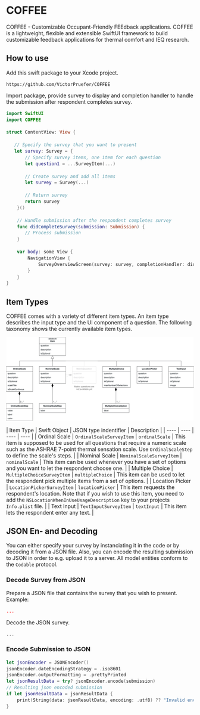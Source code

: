 # COFFEE
COFFEE - Customizable Occupant-Friendly FEEdback applications. COFFEE is a lightweight, flexible and extensible SwiftUI framework to build customizable feedback applications for thermal comfort and IEQ research.

## How to use

Add this swift package to your Xcode project.
```
https://github.com/VictorPruefer/COFFEE
```

Import package, provide survey to display and completion handler to handle the submission after respondent completes survey.

```swift
import SwiftUI
import COFFEE

struct ContentView: View {
   
   // Specify the survey that you want to present
   let survey: Survey = {
       // Specify survey items, one item for each question
       let question1 = ...SurveyItem(...)
       
       // Create survey and add all items
       let survey = Survey(...)
       
       // Return survey
       return survey
    }()
   
    // Handle submission after the respondent completes survey
    func didCompleteSurvey(submission: Submission) {
       // Process submission
    }
    
    var body: some View {
        NavigationView {
            SurveyOverviewScreen(survey: survey, completionHandler: didCompleteSurvey(submission:))
        }
    }
}
```

## Item Types

COFFEE comes with a variety of different item types. An item type describes the input type and the UI component of a question. The following taxonomy shows the currently available item types.

<center>
<img src="Sources/COFFEE/Resources/ItemTaxonomy.jpg"/>
</center>


| Item Type | Swift Object | JSON type indentifier | Description |
| ---- | ---- | ---- | ---- |
| Ordinal Scale | `OrdinalScaleSurveyItem` | `ordinalScale` | This item is supposed to be used for all questions that require a numeric scale such as the ASHRAE 7-point thermal sensation scale. Use `OrdinalScaleStep` to define the scale's steps. |
| Nominal Scale | `NominalScaleSurveyItem` | `nominalScale` | This item can be used whenever you have a set of options and you want to let the respondent choose one. |
| Multiple Choice | `MultipleChoiceSurveyItem` | `multipleChoice` | This item can be used to let the respondent pick multiple items from a set of options. |
| Location Picker | `LocationPickerSurveyItem` | `locationPicker` | This item requests the respondent's location. Note that if you wish to use this item, you need to add the `NSLocationWhenInUseUsageDescription` key to your projects `Info.plist` file. |
| Text Input | `TextInputSurveyItem` | `textInput` | This item lets the respondent enter any text. |


## JSON En- and Decoding

You can either specify your survey by instanciating it in the code or by decoding it from a JSON file. Also, you can encode the resulting submission to JSON in order to e.g. upload it to a server. All model entities conform to the `Codable` protocol.

### Decode Survey from JSON

Prepare a JSON file that contains the survey that you wish to present. Example:
```json
...
```

Decode the JSON survey.
```swift
...
```

### Encode Submission to JSON

```swift
let jsonEncoder = JSONEncoder()
jsonEncoder.dateEncodingStrategy = .iso8601
jsonEncoder.outputFormatting = .prettyPrinted
let jsonResultData = try? jsonEncoder.encode(submission)
// Resulting json encoded submission
if let jsonResultData = jsonResultData {
    print(String(data: jsonResultData, encoding: .utf8) ?? "Invalid encodation")
}
```
